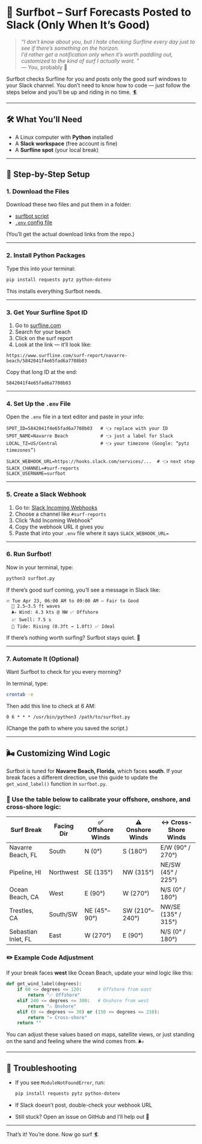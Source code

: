 # 🌊 Surfbot – Surf Forecasts Posted to Slack (Only When It’s Good)

> _“I don’t know about you, but I hate checking Surfline every day just to see if there’s something on the horizon.  
> I’d rather get a notification only when it’s worth paddling out, customized to the kind of surf I actually want. ”_  
> — You, probably 🤙

Surfbot checks Surfline for you and posts only the good surf windows to your Slack channel. You don’t need to know how to code — just follow the steps below and you’ll be up and riding in no time. 🏄

---

## 🛠️ What You’ll Need
- A Linux computer with **Python** installed
- A **Slack workspace** (free account is fine)
- A **Surfline spot** (your local break)

---

## 👣 Step-by-Step Setup

### 1. Download the Files

Download these two files and put them in a folder:
- [surfbot script](surfbot.py)
- [`.env` config file](.env)

(You’ll get the actual download links from the repo.)

---

### 2. Install Python Packages

Type this into your terminal:

```bash
pip install requests pytz python-dotenv
```

This installs everything Surfbot needs.

---

### 3. Get Your Surfline Spot ID

1. Go to [surfline.com](https://surfline.com)
2. Search for your beach
3. Click on the surf report
4. Look at the link — it’ll look like:

```
https://www.surfline.com/surf-report/navarre-beach/5842041f4e65fad6a7708b03
```

Copy that long ID at the end:
```
5842041f4e65fad6a7708b03
```

---

### 4. Set Up the `.env` File

Open the `.env` file in a text editor and paste in your info:

```env
SPOT_ID=5842041f4e65fad6a7708b03   # 👈 replace with your ID
SPOT_NAME=Navarre Beach            # 👈 just a label for Slack
LOCAL_TZ=US/Central                # 👈 your timezone (Google: “pytz timezones”)

SLACK_WEBHOOK_URL=https://hooks.slack.com/services/...  # 👈 next step
SLACK_CHANNEL=#surf-reports
SLACK_USERNAME=surfbot
```

---

### 5. Create a Slack Webhook

1. Go to: [Slack Incoming Webhooks](https://my.slack.com/services/new/incoming-webhook/)
2. Choose a channel like `#surf-reports`
3. Click “Add Incoming Webhook”
4. Copy the webhook URL it gives you
5. Paste that into your `.env` file where it says `SLACK_WEBHOOK_URL=`

---

### 6. Run Surfbot!

Now in your terminal, type:

```bash
python3 surfbot.py
```

If there’s good surf coming, you’ll see a message in Slack like:

```
🔥 Tue Apr 23, 06:00 AM to 09:00 AM — Fair to Good
  🌊 2.5–3.5 ft waves
  🌬️ Wind: 4.3 kts @ NW ✅ Offshore
  📈 Swell: 7.5 s
  🌊 Tide: Rising (0.3ft → 1.0ft) ✅ Ideal
```

If there’s nothing worth surfing? Surfbot stays quiet. 🤫

---

### 7. Automate It (Optional)

Want Surfbot to check for you every morning?

In terminal, type:

```bash
crontab -e
```

Then add this line to check at 6 AM:

```
0 6 * * * /usr/bin/python3 /path/to/surfbot.py
```

(Change the path to where you saved the script.)

---

## 🌬️ Customizing Wind Logic

Surfbot is tuned for **Navarre Beach, Florida**, which faces **south**. If your break faces a different direction, use this guide to update the `get_wind_label()` function in `surfbot.py`.

### 📌 Use the table below to calibrate your offshore, onshore, and cross-shore logic:

| Surf Break              | Facing Dir | ✅ Offshore Winds      | ⚠️ Onshore Winds       | ↔️ Cross-Shore Winds    |
|-------------------------|------------|------------------------|------------------------|--------------------------|
| Navarre Beach, FL       | South      | N (0°)                 | S (180°)               | E/W (90° / 270°)          |
| Pipeline, HI            | Northwest  | SE (135°)              | NW (315°)              | NE/SW (45° / 225°)        |
| Ocean Beach, CA         | West       | E (90°)                | W (270°)               | N/S (0° / 180°)           |
| Trestles, CA            | South/SW   | NE (45°–90°)           | SW (210°–240°)         | NW/SE (135° / 315°)       |
| Sebastian Inlet, FL     | East       | W (270°)               | E (90°)                | N/S (0° / 180°)           |

### ✏️ Example Code Adjustment

If your break faces **west** like Ocean Beach, update your wind logic like this:

```python
def get_wind_label(degrees):
    if 60 <= degrees <= 120:      # Offshore from east
        return "✅ Offshore"
    elif 240 <= degrees <= 300:   # Onshore from west
        return "⚠️ Onshore"
    elif (0 <= degrees <= 30) or (150 <= degrees <= 210):
        return "↔️ Cross-shore"
    return ""
```

You can adjust these values based on maps, satellite views, or just standing on the sand and feeling where the wind comes from. 🌬️



---


## 🧼 Troubleshooting

- If you see `ModuleNotFoundError`, run:
  ```bash
  pip install requests pytz python-dotenv
  ```

- If Slack doesn’t post, double-check your webhook URL

- Still stuck? Open an issue on GitHub and I’ll help out 🤙

---

That’s it! You’re done. Now go surf 🏄
